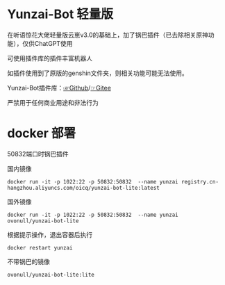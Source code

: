 # Yunzai-Bot 轻量版
在听语惊花大佬轻量版云崽v3.0的基础上，加了锅巴插件（已去除相关原神功能），仅供ChatGPT使用

可使用插件库的插件丰富机器人

如插件使用到了原版的genshin文件夹，则相关功能可能无法使用。

Yunzai-Bot插件库：[☞Github](https://github.com/yhArcadia/Yunzai-Bot-plugins-index)/[☞Gitee](https://gitee.com/yhArcadia/Yunzai-Bot-plugins-index)

严禁用于任何商业用途和非法行为

# docker 部署
50832端口时锅巴插件

国内镜像
```shell
docker run -it -p 1022:22 -p 50832:50832  --name yunzai registry.cn-hangzhou.aliyuncs.com/oicq/yunzai-bot-lite:latest
```
国外镜像
```shell
docker run -it -p 1022:22 -p 50832:50832  --name yunzai ovonull/yunzai-bot-lite
```
根据提示操作，退出容器后执行
```shell
docker restart yunzai
```
不带锅巴的镜像

```shell
ovonull/yunzai-bot-lite:lite
```
